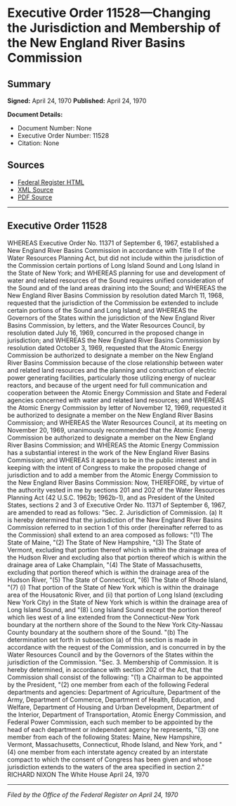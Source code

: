 # Executive Order 11528—Changing the Jurisdiction and Membership of the New England River Basins Commission

## Summary

**Signed:** April 24, 1970
**Published:** April 24, 1970

**Document Details:**
- Document Number: None
- Executive Order Number: 11528
- Citation: None

## Sources
- [Federal Register HTML](https://www.presidency.ucsb.edu/documents/executive-order-11528-changing-the-jurisdiction-and-membership-the-new-england-river)
- [XML Source](None)
- [PDF Source](None)

---

## Executive Order 11528

WHEREAS Executive Order No. 11371 of September 6, 1967, established a New England River Basins Commission in accordance with Title II of the Water Resources Planning Act, but did not include within the jurisdiction of the Commission certain portions of Long Island Sound and Long Island in the State of New York; and
WHEREAS planning for use and development of water and related resources of the Sound requires unified consideration of the Sound and of the land areas draining into the Sound; and
WHEREAS the New England River Basins Commission by resolution dated March 11, 1968, requested that the jurisdiction of the Commission be extended to include certain portions of the Sound and Long Island; and
WHEREAS the Governors of the States within the jurisdiction of the New England River Basins Commission, by letters, and the Water Resources Council, by resolution dated July 16, 1969, concurred in the proposed change in jurisdiction; and
WHEREAS the New England River Basins Commission by resolution dated October 3, 1969, requested that the Atomic Energy Commission be authorized to designate a member on the New England River Basins Commission because of the close relationship between water and related land resources and the planning and construction of electric power generating facilities, particularly those utilizing energy of nuclear reactors, and because of the urgent need for full communication and cooperation between the Atomic Energy Commission and State and Federal agencies concerned with water and related land resources; and
WHEREAS the Atomic Energy Commission by letter of November 12, 1969, requested it be authorized to designate a member on the New England River Basins Commission; and
WHEREAS the Water Resources Council, at its meeting on November 20, 1969, unanimously recommended that the Atomic Energy Commission be authorized to designate a member on the New England River Basins Commission; and
WHEREAS the Atomic Energy Commission has a substantial interest in the work of the New England River Basins Commission; and
WHEREAS it appears to be in the public interest and in keeping with the intent of Congress to make the proposed change of jurisdiction and to add a member from the Atomic Energy Commission to the New England River Basins Commission:
Now, THEREFORE, by virtue of the authority vested in me by sections 201 and 202 of the Water Resources Planning Act (42 U.S.C. 1962b; 1962b-1), and as President of the United States, sections 2 and 3 of Executive Order No. 11371 of September 6, 1967, are amended to read as follows:
"Sec. 2. Jurisdiction of Commission. (a) It is hereby determined that the jurisdiction of the New England River Basins Commission referred to in section 1 of this order (hereinafter referred to as the Commission) shall extend to an area composed as follows:
"(1) The State of Maine,
"(2) The State of New Hampshire,
"(3) The State of Vermont, excluding that portion thereof which is within the drainage area of the Hudson River and excluding also that portion thereof which is within the drainage area of Lake Champlain,
"(4) The State of Massachusetts, excluding that portion thereof which is within the drainage area of the Hudson River,
"(5) The State of Connecticut,
"(6) The State of Rhode Island,
"(7) (i) That portion of the State of New York which is within the drainage area of the Housatonic River, and (ii) that portion of Long Island (excluding New York City) in the State of New York which is within the drainage area of Long Island Sound, and
"(8) Long Island Sound except the portion thereof which lies west of a line extended from the Connecticut-New York boundary at the northern shore of the Sound to the New York City-Nassau County boundary at the southern shore of the Sound.
"(b) The determination set forth in subsection (a) of this section is made in accordance with the request of the Commission, and is concurred in by the Water Resources Council and by the Governors of the States within the jurisdiction of the Commission.
"Sec. 3. Membership of Commission. It is hereby determined, in accordance with section 202 of the Act, that the Commission shall consist of the following:
"(1) a Chairman to be appointed by the President,
"(2) one member from each of the following Federal departments and agencies: Department of Agriculture, Department of the Army, Department of Commerce, Department of Health, Education, and Welfare, Department of Housing and Urban Development, Department of the Interior, Department of Transportation, Atomic Energy Commission, and Federal Power Commission, each such member to be appointed by the head of each department or independent agency he represents,
"(3) one member from each of the following States: Maine, New Hampshire, Vermont, Massachusetts, Connecticut, Rhode Island, and New York, and
"(4) one member from each interstate agency created by an interstate compact to which the consent of Congress has been given and whose jurisdiction extends to the waters of the area specified in section 2."
RICHARD NIXON
The White House
April 24, 1970

---

*Filed by the Office of the Federal Register on April 24, 1970*
